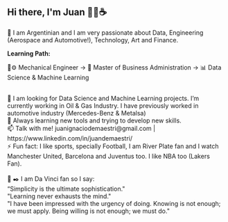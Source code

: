 ## Hi there, I'm Juan 👋😄☕ 

 🚀 I am Argentinian and I am very passionate about Data, Engineering (Aerospace and Automotive!), Technology, Art and Finance.

<b>Learning Path:</b> 

 🔧⚙️ Mechanical Engineer -> 📄 Master of Business Administration -> 📊 Data Science & Machine Learning 

<br>
📌 I am looking for Data Science and Machine Learning projects. I’m currently working in Oil & Gas Industry. I have previously worked in automotive industry (Mercedes-Benz & Metalsa)
<br>
🌱 Always learning new tools and trying to develop new skills. 

<br>
📫 Talk with me! juanignaciodemaestri@gmail.com | https://www.linkedin.com/in/juandemaestri/
<br>
⚡ Fun fact: I like sports, specially Football, I am River Plate fan and I watch Manchester United, Barcelona and Juventus too. I like NBA too (Lakers Fan).
<br>
<br>
📖 ✒️ I am Da Vinci fan so I say:<br>
“Simplicity is the ultimate sophistication."<br>
"Learning never exhausts the mind."<br>
"I have been impressed with the urgency of doing. Knowing is not enough; we must apply. Being willing is not enough; we must do."<br>



